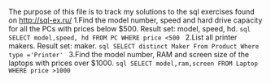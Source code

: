 The purpose of this file is to track my solutions to the sql exercises found on http://sql-ex.ru/
1.Find the model number, speed and hard drive capacity for all the PCs with prices below $500.
Result set: model, speed, hd.
     ```sql
     SELECT model,speed, hd FROM PC WHERE price <500
     ```
2.List all printer makers. Result set: maker.
    ```sql
    SELECT distinct Maker From Product Where type ='Printer'
    ```
3.Find the model number, RAM and screen size of the laptops with prices over $1000.
	  ```sql
    SELECT model,ram,screen FROM Laptop WHERE price >1000
    ```
